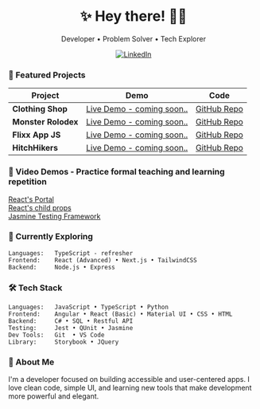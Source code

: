 <h1 align="center">✨ Hey there! 👩‍💻</h1>
<p align="center">Developer • Problem Solver • Tech Explorer</p>

<p align="center">
  <a href="https://linkedin.com/in/rosereyes" target="_blank">
    <img src="https://img.shields.io/badge/LinkedIn-%230077B5.svg?&style=flat&logo=linkedin&logoColor=white" alt="LinkedIn" />
  </a>
</p>

### 🚀 Featured Projects

| Project           | Demo                                                                 | Code                                                                 |
|-------------------|----------------------------------------------------------------------|----------------------------------------------------------------------|
| **Clothing Shop** | [Live Demo - coming soon..](https://rose-reyes.github.io/clothingShop/)             | [GitHub Repo](https://github.com/RoseReyes/clothingShop)            |
| **Monster Rolodex** | [Live Demo - coming soon..](https://rose-reyes.github.io/monsterRolodex/)         | [GitHub Repo](https://github.com/RoseReyes/monsterRolodex)          |
| **Flixx App JS**  | [Live Demo - coming soon..](https://rose-reyes.github.io/flixx-app-js/)             | [GitHub Repo](https://github.com/RoseReyes/flixx-app-js)            |
| **HitchHikers**   | [Live Demo - coming soon..](https://rose-reyes.github.io/HitchHikers/)              | [GitHub Repo](https://github.com/4hitchhikers/HitchHikers)          |

### 🎥 Video Demos - Practice formal teaching and learning repetition
[React's Portal](https://vimeo.com/1088271055/e75c77de3b) <br>
[React's child props](https://vimeo.com/1060668292/5df1aef602) <br>
[Jasmine Testing Framework](https://vimeo.com/1053237009/03945381fe)

### 🌱 Currently Exploring
```
Languages:   TypeScript - refresher 
Frontend:    React (Advanced) • Next.js • TailwindCSS
Backend:     Node.js • Express
```
### 🛠️ Tech Stack

```plaintext
Languages:   JavaScript • TypeScript • Python  
Frontend:    Angular • React (Basic) • Material UI • CSS • HTML
Backend:     C# • SQL • Restful API
Testing:     Jest • QUnit • Jasmine 
Dev Tools:   Git  • VS Code
Library:     Storybook • JQuery 
```

### 🧭 About Me
I'm a developer focused on building accessible and user-centered apps. I love clean code, simple UI, and learning new tools that make development more powerful and elegant.



